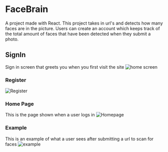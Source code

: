 # FaceBrain
A project made with React. This project takes in url's and detects how many faces are in the picture. Users can create an account which keeps track of the total amount of faces that have been detected when they submit a photo.

## SignIn

Sign in screen that greets you when you first visit the site
![home screen](https://user-images.githubusercontent.com/79487120/151315493-fad151ff-6519-4c19-b5ad-8fee7a313da2.png)

### Register

![Register](https://user-images.githubusercontent.com/79487120/151315638-8fd7952f-d8a4-42de-ac25-8d35adb7a4db.png)

### Home Page

This is the page shown when a user logs in
![Homepage](https://user-images.githubusercontent.com/79487120/151315809-3c376d18-e32b-4819-8588-c29c16ba5efe.png)


### Example

This is an example of what a user sees after submitting a url to scan for faces
![example](https://user-images.githubusercontent.com/79487120/151315931-682e1045-e7e6-4c85-b390-723e3259226f.png)

